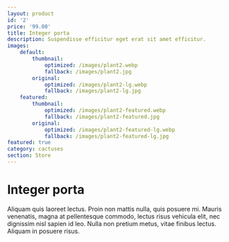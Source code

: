 ```yaml
---
layout: product
id: '2'
price: '99.00'
title: Integer porta
description: Suspendisse efficitur eget erat sit amet efficitur. 
images:
    default:
        thumbnail:
            optimized: /images/plant2.webp
            fallback: /images/plant2.jpg
        original:
            optimized: /images/plant2-lg.webp
            fallback: /images/plant2-lg.jpg
    featured: 
        thumbnail:
            optimized: /images/plant2-featured.webp
            fallback: /images/plant2-featured.jpg
        original:
            optimized: /images/plant2-featured-lg.webp
            fallback: /images/plant2-featured-lg.jpg
featured: true
category: cactuses
section: Store
---
```


# Integer porta

Aliquam quis laoreet lectus. Proin non mattis nulla, quis posuere mi. Mauris venenatis, magna at pellentesque commodo, lectus risus vehicula elit, nec dignissim nisl sapien id leo. Nulla non pretium metus, vitae finibus lectus. Aliquam in posuere risus.